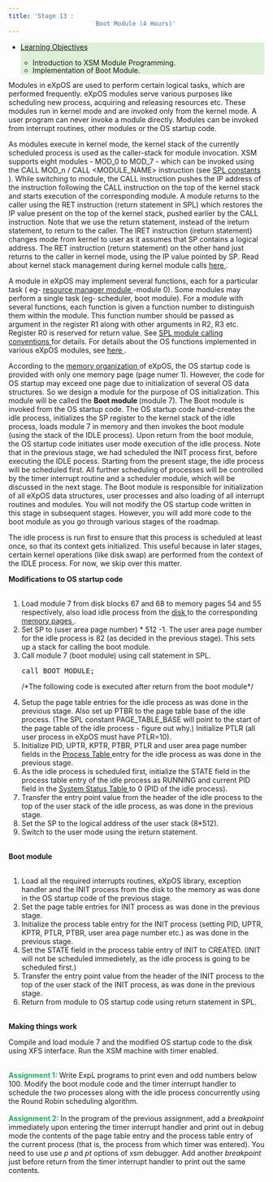 ```yaml
---
title: 'Stage 13 :
                        Boot Module (4 Hours)'
---
```

<div class="panel-collapse collapse" id="collapse13">
 <div class="panel-body">
  <!-- Begin Learning Objectives-->
  <div class="container col-md-12">
   <div class="section_area">
    <ul class="list-group">
     <li class="list-group-item" style="background:#dff0d8">
      <span class="fa fa-book">
      </span>
      <a data-toggle="collapse" href="#lo13">
       Learning
                                Objectives
      </a>
      <div class="panel-collapse expand" id="lo13">
       <ul>
        <li style="margin-bottom: -2px">
         <span class="fa fa-hand-o-right">
         </span>
         Introduction to XSM Module Programming.
        </li>
        <li style="margin-bottom: -2px">
         <span class="fa fa-hand-o-right">
         </span>
         Implementation of Boot Module.
        </li>
       </ul>
      </div>
     </li>
    </ul>
    <p>
     Modules in eXpOS are used to perform certain logical tasks, which are performed
                            frequently. eXpOS modules serve various purposes like scheduling new process, acquiring and
                            releasing resources etc. These modules run in kernel mode and are invoked only from the
                            kernel mode. A user program can never invoke a module directly. Modules can be invoked from
                            interrupt routines, other modules or the OS startup code.
    </p>
    <p>
     As modules execute in kernel mode, the kernel stack of the currently scheduled process is
                            used as the caller-stack for module invocation. XSM supports eight modules - MOD_0 to MOD_7
                            - which can be invoked using the CALL MOD_n / CALL &lt;MODULE_NAME&gt; instruction (see
     <a href="support_tools-files/constants.html#interrupts" target="_blank">
      SPL constants
     </a>
     ). While switching to module, the
                            CALL instruction pushes the IP address of the instruction following the CALL instruction on
                            the top of the kernel stack and starts execution of the corresponding module. A module
                            returns to the caller using the RET instruction (return statement in SPL) which restores
                            the IP value present on the top of the kernel stack, pushed earlier by the CALL
                            instruction. Note that we use the return statement, instead of the ireturn statement, to
                            return to the caller. The IRET instruction (ireturn statement) changes mode from kernel to
                            user as it assumes that SP contains a logical address. The RET instruction (return
                            statement) on the other hand just returns to the caller in kernel mode, using the IP value
                            pointed by SP. Read about kernel stack management during kernel module calls
     <a href="os_design-files/stack_module.html" target="_blank">
      here
     </a>
     .
    </p>
    <p>
     A module in eXpOS may implement several functions, each for a particular task ( eg-
     <a href="os_modules/Module_0.html" target="_blank">
      resource manager module
     </a>
     -module 0).
                            Some modules may perform a single task (eg- scheduler, boot module). For a module with
                            several functions, each function is given a function number to distinguish them within the
                            module. This function number should be passed as argument in the register R1 along with
                            other arguments in R2, R3 etc. Register R0 is reserved for return value. See
     <a href="support_tools-files/spl.html" target="_blank">
      SPL module calling conventions
     </a>
     for details.
                            For details about the OS functions implemented in various eXpOS modules, see
     <a href="os_modules/Module_Design.html" target="_blank">
      here
     </a>
     .
    </p>
    <p>
     According to the
     <a href="os_implementation" target="_blank">
      memory organization
     </a>
     of
                            eXpOS, the OS startup code is provided with only one memory page (page numer 1). However,
                            the code for OS startup may exceed one page due to initialization of several OS data
                            structures. So we design a module for the purpose of OS initialization. This module will be
                            called the
     <b>
      Boot module
     </b>
     (module 7). The Boot module is invoked from the OS startup
                            code. The OS startup code hand-creates the idle process, initializes the SP register to the
                            kernel stack of the idle process, loads module 7 in memory and then invokes the boot module
                            (using the stack of the IDLE process). Upon return from the boot module, the OS startup
                            code initiates user mode execution of the idle process. Note that in the previous stage, we
                            had scheduled the INIT process first, before executing the IDLE pocess. Starting from the
                            present stage, the idle process will be scheduled first. All further scheduling of
                            processes will be controlled by the timer interrupt routine and a scheduler module, which
                            will be discussed in the next stage. The Boot module is responsible for initialization of
                            all eXpOS data structures, user processes and also loading of all interrupt routines and
                            modules. You will not modify the OS startup code written in this stage in subsequent
                            stages. However, you will add more code to the boot module as you go through various stages
                            of the roadmap.
    </p>
    <!-- <p>OS startup code loads module 7 and idle process. It intializes page table and process table entry for idle process. It sets SP to kernel stack pointer of idle process and invokes boot module (module 7).</p>-->
    <p>
     The idle process is run first to ensure that this process is scheduled at least once, so
                            that its context gets initialized. This useful because in later stages, certain kernel
                            operations (like disk swap) are performed from the context of the IDLE process. For now, we
                            skip over this matter.
    </p>
    <b>
     Modifications to OS startup code
    </b>
    <br/>
    <br/>
    <ol style="list-style-type: decimal;margin-left: 2px">
     <li>
      Load module 7 from disk blocks 67 and 68 to memory pages 54 and 55 respectively, also
                              load idle process from the
      <a href="os_implementation.html#accordion" target="_blank">
       disk
      </a>
      to the corresponding
      <a href="os_implementation.html#accordion">
       memory pages
      </a>
      .
     </li>
     <li>
      Set SP to (user area page number) * 512 -1. The user area page number for the idle
                              process is 82 (as decided in the previous stage). This sets up a stack for calling the
                              boot module.
     </li>
     <li>
      Call module 7 (boot module) using call statement in SPL.
      <div>
       <pre>call BOOT_MODULE;</pre>
      </div>
     </li>
     <p>
      /*The following code is executed after return from the boot module*/
     </p>
     <li>
      Setup the page table entries for the idle process as was done in the previous stage.
                              Also set up PTBR to the page table base of the idle process. (The SPL constant
                              PAGE_TABLE_BASE will point to the start of the page table of the idle process - figure
                              out why.) Initialize PTLR (all user process in eXpOS must have PTLR=10).
     </li>
     <li>
      Initialize PID, UPTR, KPTR, PTBR, PTLR and user area page number fields in the
      <a href="os_design-files/process_table.html" target="_blank">
       Process Table
      </a>
      entry for the idle process as was done in the
                              previous stage.
     </li>
     <li>
      As the idle process is scheduled first, initialize the STATE field in the process table
                              entry of the idle process as RUNNING and current PID field in the
      <a href="os_design-files/mem_ds.html#ss_table" target="_blank">
       System Status Table
      </a>
      to 0 (PID of the idle process).
     </li>
     <li>
      Transfer the entry point value from the header of the idle process to the top of the
                              user stack of the idle process, as was done in the previous stage.
     </li>
     <li>
      Set the SP to the logical address of the user stack (8*512).
     </li>
     <li>
      Switch to the user mode using the ireturn statement.
     </li>
    </ol>
    <br/>
    <b>
     Boot module
    </b>
    <br/>
    <br/>
    <ol style="list-style-type: decimal; margin-left: 2px">
     <li>
      Load all the required interrupts routines, eXpOS library, exception handler and the
                              INIT process from the disk to the memory as was done in the OS startup code of the
                              previous stage.
     </li>
     <li>
      Set the page table entries for INIT process as was done in the previous stage.
     </li>
     <li>
      Initialize the process table entry for the INIT process (setting PID, UPTR, KPTR, PTLR,
                              PTBR, user area page number etc.) as was done in the previous stage.
     </li>
     <li>
      Set the STATE field in the process table entry of INIT to CREATED. (INIT will not be
                              scheduled immedietely, as the idle process is going to be scheduled first.)
     </li>
     <li>
      Transfer the entry point value from the header of the INIT process to the top of the
                              user stack of the INIT process, as was done in the previous stage.
     </li>
     <li>
      Return from module to OS startup code using return statement in SPL.
     </li>
    </ol>
    <br/>
    <b>
     Making things work
    </b>
    <p>
     Compile and load module 7 and the modified OS startup code to the disk using XFS
                            interface. Run the XSM machine with timer enabled.
    </p>
    <br/>
    <b style="color:#26A65B">
     Assignment 1:
    </b>
    Write ExpL programs to print even and odd numbers
                          below 100. Modify the boot module code and the timer interrupt handler to schedule the two
                          processes along with the idle process concurrently using the Round Robin scheduling
                          algorithm.
    <br/>
    <br/>
    <b style="color:#26A65B">
     Assignment 2:
    </b>
    In the program of the previous assignment, add a
    <i>
     breakpoint
    </i>
    immediately upon entering the timer interrupt handler and print out in debug mode the contents of the page table entry and the process table entry of the current process (that is, the process from which timer was entered).  You need to use use
    <i>
     p
    </i>
    and
    <i>
     pt
    </i>
    options of xsm debugger.  Add another
    <i>
     breakpoint
    </i>
    just before return from the timer interrupt handler to print out the same contents.
    <br/>
   </div>
  </div>
  <!-- End Learning Objectives-->
 
 </div>
</div>
